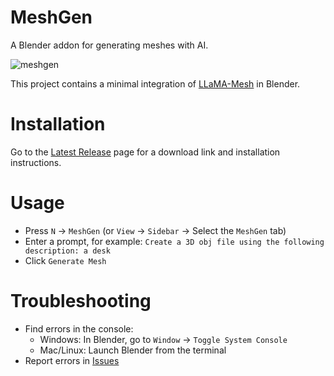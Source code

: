 # MeshGen

A Blender addon for generating meshes with AI.

![meshgen](docs/meshgen.gif)

This project contains a minimal integration of [LLaMA-Mesh](https://github.com/nv-tlabs/LLaMA-Mesh) in Blender.

# Installation

Go to the [Latest Release](https://github.com/huggingface/meshgen/releases/latest) page for a download link and installation instructions.

# Usage

-   Press `N` -> `MeshGen` (or `View` -> `Sidebar` -> Select the `MeshGen` tab)
-   Enter a prompt, for example: `Create a 3D obj file using the following description: a desk`
-   Click `Generate Mesh`

# Troubleshooting

-   Find errors in the console:
    -   Windows: In Blender, go to `Window` -> `Toggle System Console`
    -   Mac/Linux: Launch Blender from the terminal
-   Report errors in [Issues](https://github.com/huggingface/meshgen/issues)
